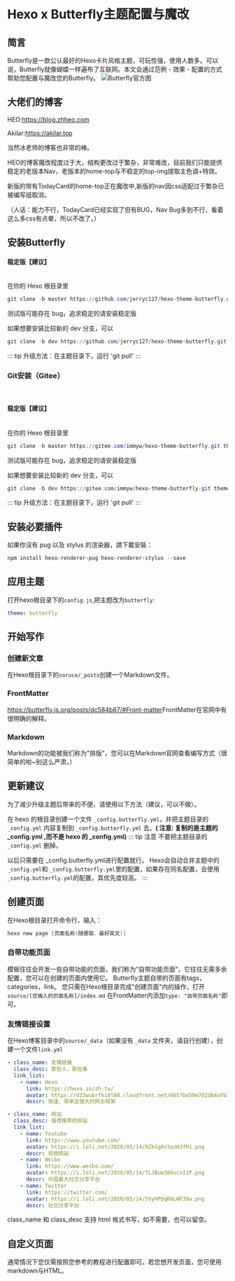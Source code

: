 # Hexo x Butterfly主题配置与魔改
## 简言

Butterfly是一款公认最好的Hexo卡片风格主题，可玩性强，使用人数多。可以说，Butterfly就像蝴蝶一样遍布了互联网。本文会通过范例 - 效果 - 配置的方式帮助您配置与魔改您的Butterfly。
![Butterfly官方图](/hexo/theme/img/butterfly.png "Butterfly官方宣传图")

## 大佬们的博客
HEO:<https://blog.zhheo.com>

Akilar:<https://akilar.top>

当然冰老师的博客也非常的棒。

HEO的博客魔改程度过于大，结构更改过于繁杂，非常难改，目前我们只能提供稳定的老版本Nav，老版本的home-top与不稳定的top-img提取主色调+特效。

新版的带有TodayCard的home-top正在魔改中,新版的nav因css适配过于繁杂已被编写组取消。

（人话：能力不行，TodayCard已经实现了但有BUG，Nav Bug多到不行，看着这么多css有点晕，所以不改了。）
## 安装Butterfly

#### 稳定版【建议】

<br/>
在你的 Hexo 根目录里

```powershell
git clone -b master https://github.com/jerryc127/hexo-theme-butterfly.git themes/butterfly
```

测试版可能存在 bug，追求稳定的请安装稳定版

如果想要安装比较新的 dev 分支，可以

```powershell
git clone -b dev https://github.com/jerryc127/hexo-theme-butterfly.git themes/butterfly
```
::: tip
升级方法：在主题目录下，运行 'git pull'
:::

### Git安装（Gitee）
<br/>

#### 稳定版【建议】
<br/>
在你的 Hexo 根目录里

```powershell
git clone -b master https://gitee.com/immyw/hexo-theme-butterfly.git themes/butterfly
```

测试版可能存在 bug，追求稳定的请安装稳定版

如果想要安装比较新的 dev 分支，可以

```powershell
git clone -b dev https://gitee.com/immyw/hexo-theme-butterfly.git themes/butterfly
```

::: tip
升级方法：在主题目录下，运行 'git pull'
:::


## 安装必要插件
如果你沒有 pug 以及 stylus 的渲染器，請下載安裝：
```powershell
npm install hexo-renderer-pug hexo-renderer-stylus --save
```
## 应用主题
打开hexo根目录下的`config.js`,把主题改为`butterfly`:
```yaml
theme: butterfly
```
## 开始写作
### 创建新文章
在Hexo根目录下的`soruce/_posts`创建一个Markdown文件。
### FrontMatter
<https://butterfly.js.org/posts/dc584b87/#Front-matter>FrontMatter在官网中有很明确的解释。
### Markdown
Markdown的功能被我们称为"排版"，您可以在Markdown官网查看编写方式（很简单的啦~别这么严肃。）
## 更新建议

为了减少升级主题后带来的不便，请使用以下方法（建议，可以不做）。

在 hexo 的根目录创建一个文件 `_config.butterfly.yml`，并把主题目录的 `_config.yml` 内容复制到 `_config.butterfly.yml` 去。**( 注意: 复制的是主题的 _config.yml ,而不是 hexo 的 _config.yml)**
::: tip 注意
不要把主题目录的 `_config.yml` 删掉。

以后只需要在 _config.butterfly.yml进行配置就行。
Hexo会自动合并主题中的`_config.yml`和 `_config.butterfly.yml`里的配置，如果存在同名配置，会使用`_config.butterfly.yml`的配置，其优先度较高。
:::

## 创建页面
在Hexo根目录打开命令行，输入：
```powershell
hexo new page [页面名称(随便取，最好英文)]
```
### 自带功能页面
模板往往会开发一些自带功能的页面，我们称为”自带功能页面“，它往往无需多余配置，您可以在创建的页面内使用它。
Butterfly主题自带的页面有tags，categories，link。
您只需在Hexo根目录完成"创建页面"内的操作，打开 `source/[您输入的页面名称]/index.md` 在FrontMatter内添加`type: "自带页面名称"`即可。

### 友情链接设置
在Hexo博客目录中的`source/_data`（如果没有 `_data` 文件夹，请自行创建），创建一个文件`link.yml`
```yaml
- class_name: 友情链接
  class_desc: 那些人，那些事
  link_list:
    - name: Hexo
      link: https://hexo.io/zh-tw/
      avatar: https://d33wubrfki0l68.cloudfront.net/6657ba50e702d84afb32fe846bed54fba1a77add/827ae/logo.svg
      descr: 快速、简单且强大的网志框架

- class_name: 网站
  class_desc: 值得推荐的网站
  link_list:
    - name: Youtube
      link: https://www.youtube.com/
      avatar: https://i.loli.net/2020/05/14/9ZkGg8v3azHJfM1.png
      descr: 视频网站
    - name: Weibo
      link: https://www.weibo.com/
      avatar: https://i.loli.net/2020/05/14/TLJBum386vcnI1P.png
      descr: 中国最大社交分享平台
    - name: Twitter
      link: https://twitter.com/
      avatar: https://i.loli.net/2020/05/14/5VyHPQqR6LWF39a.png
      descr: 社交分享平台
```
class_name 和 class_desc 支持 html 格式书写，如不需要，也可以留空。

## 自定义页面
通常情况下您仅需按照您参考的教程进行配置即可。若您想开发页面，您可使用markdown与HTML。
